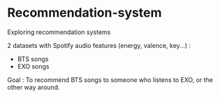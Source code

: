# Recommendation-system

Exploring recommendation systems

2 datasets with Spotify audio features (energy, valence, key...) :
- BTS songs
- EXO songs
  
Goal : To recommend BTS songs to someone who listens to EXO, or the other way around.

